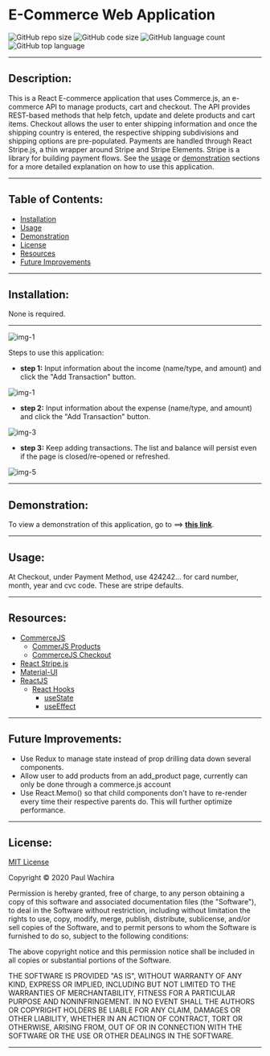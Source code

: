 # E-Commerce Web Application
  ![GitHub repo size](https://img.shields.io/github/repo-size/paulcmd/e_commerce?style=for-the-badge) ![GitHub code size](https://img.shields.io/github/languages/code-size/paulcmd/e_commerce?color=gold&style=for-the-badge) ![GitHub language count](https://img.shields.io/github/languages/count/paulcmd/e_commerce?color=green&style=for-the-badge) ![GitHub top language](https://img.shields.io/github/languages/top/paulcmd/e_commerce?color=red&style=for-the-badge)

---

## Description:
This is a React E-commerce application that uses Commerce.js, an e-commerce API to manage products, cart and checkout. The API provides REST-based methods that help fetch, update and delete products and cart items. Checkout allows the user to enter shipping information and once the shipping country is entered, the respective shipping subdivisions and shipping options are pre-populated. Payments are handled through React Stripe.js, a thin wrapper around Stripe and Stripe Elements. Stripe is a library for building payment flows. See the [usage](#usage) or [demonstration](#demonstration) sections for a more detailed explanation on how to use this application.

---

## Table of Contents:
* [Installation](#installation)
* [Usage](#usage)
* [Demonstration](#demonstration)
* [License](#license)
* [Resources](#resources)
* [Future Improvements](#future-improvements)

---

## Installation:
None is required.

---


![img-1](readme-imgs/default.png)

Steps to use this application:
* __step 1:__ Input information about the income (name/type, and amount) and click the "Add Transaction" button.

![img-1](readme-imgs/income-input.png)
* __step 2:__ Input information about the expense (name/type, and amount) and click the "Add Transaction" button.

![img-3](readme-imgs/expense-input.png)

* __step 3:__ Keep adding transactions. The list and balance will persist even if the page is closed/re-opened or refreshed.

![img-5](readme-imgs/transactions.png)


---

## Demonstration:
To view a demonstration of this application, go to ==> __<a href="https://react-ecommercejs.netlify.app/" target="_blank">this link</a>__.

---

## Usage:
At Checkout, under Payment Method, use 424242... for card number, month, year and cvc code. These are stripe defaults.

---

## Resources:
* [CommerceJS](https://commercejs.com/product/ecommerce-api)
	- [CommerJS Products](https://commercejs.com/docs/sdk/products)
    - [CommerceJS Checkout](https://commercejs.com/docs/sdk/checkout)
* [React Stripe.js](https://stripe.com/docs/stripe-js/react)
* [Material-UI](https://material-ui.com/)
* [ReactJS](https://reactjs.org/docs/getting-started.html)
  * [React Hooks](https://reactjs.org/docs/hooks-intro.html)
    - [useState](https://reactjs.org/docs/hooks-state.html)
    - [useEffect](https://reactjs.org/docs/hooks-effect.html)


---


## Future Improvements:
* Use Redux to manage state instead of prop drilling data down several components.
* Allow user to add products from an add_product page, currently can only be done through a commerce.js account
* Use React.Memo() so that child components don't have to re-render every time their respective parents do. This will further optimize performance.

---

## License:
[MIT License](https://opensource.org/licenses/MIT)

Copyright © 2020 Paul Wachira

Permission is hereby granted, free of charge, to any person obtaining a copy
of this software and associated documentation files (the "Software"), to deal
in the Software without restriction, including without limitation the rights
to use, copy, modify, merge, publish, distribute, sublicense, and/or sell
copies of the Software, and to permit persons to whom the Software is
furnished to do so, subject to the following conditions:

The above copyright notice and this permission notice shall be included in all
copies or substantial portions of the Software.

THE SOFTWARE IS PROVIDED "AS IS", WITHOUT WARRANTY OF ANY KIND, EXPRESS OR
IMPLIED, INCLUDING BUT NOT LIMITED TO THE WARRANTIES OF MERCHANTABILITY,
FITNESS FOR A PARTICULAR PURPOSE AND NONINFRINGEMENT. IN NO EVENT SHALL THE
AUTHORS OR COPYRIGHT HOLDERS BE LIABLE FOR ANY CLAIM, DAMAGES OR OTHER
LIABILITY, WHETHER IN AN ACTION OF CONTRACT, TORT OR OTHERWISE, ARISING FROM,
OUT OF OR IN CONNECTION WITH THE SOFTWARE OR THE USE OR OTHER DEALINGS IN THE
SOFTWARE.

---


